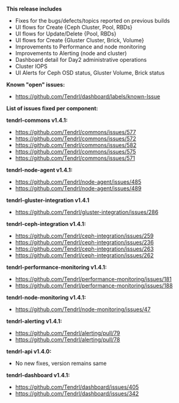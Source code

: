 **This release includes**

* Fixes for the bugs/defects/topics reported on previous builds
* UI flows for Create {Ceph Cluster, Pool, RBDs}
* UI flows for Update/Delete {Pool, RBDs}
* UI flows for Create {Gluster Cluster, Brick, Volume}
* Improvements to Performance and node monitoring 
* Improvements to Alerting (node and cluster)
* Dashboard detail for Day2 administrative operations
* Cluster IOPS
* UI Alerts for Ceph OSD status, Gluster Volume, Brick status

**Known "open" issues:**
* https://github.com/Tendrl/dashboard/labels/known-Issue

**List of issues fixed per component:**

**tendrl-commons v1.4.1:**
* https://github.com/Tendrl/commons/issues/577
* https://github.com/Tendrl/commons/issues/572
* https://github.com/Tendrl/commons/issues/582
* https://github.com/Tendrl/commons/issues/575
* https://github.com/Tendrl/commons/issues/571

**tendrl-node-agent v1.4.1:**
* https://github.com/Tendrl/node-agent/issues/485
* https://github.com/Tendrl/node-agent/issues/489

**tendrl-gluster-integration v1.4.1**
* https://github.com/Tendrl/gluster-integration/issues/286

**tendrl-ceph-integration v1.4.1:**
* https://github.com/Tendrl/ceph-integration/issues/259
* https://github.com/Tendrl/ceph-integration/issues/236
* https://github.com/Tendrl/ceph-integration/issues/263
* https://github.com/Tendrl/ceph-integration/issues/262

**tendrl-performance-monitoring v1.4.1:**
* https://github.com/Tendrl/performance-monitoring/issues/181
* https://github.com/Tendrl/performance-monitoring/issues/188

**tendrl-node-monitoring v1.4.1:**
* https://github.com/Tendrl/node-monitoring/issues/47

**tendrl-alerting v1.4.1:**
* https://github.com/Tendrl/alerting/pull/79
* https://github.com/Tendrl/alerting/pull/78

**tendrl-api v1.4.0:**
* No new fixes, version remains same

**tendrl-dashboard v1.4.1:**
* https://github.com/Tendrl/dashboard/issues/405
* https://github.com/Tendrl/dashboard/issues/342